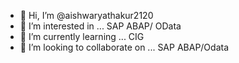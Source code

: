 - 👋 Hi, I’m @aishwaryathakur2120
- 👀 I’m interested in ... SAP ABAP/ OData
- 🌱 I’m currently learning ... CIG
- 💞️ I’m looking to collaborate on ... SAP ABAP/Odata


<!---
aishwaryathakur2120/aishwaryathakur2120 is a ✨ special ✨ repository because its `README.md` (this file) appears on your GitHub profile.
You can click the Preview link to take a look at your changes.
--->
